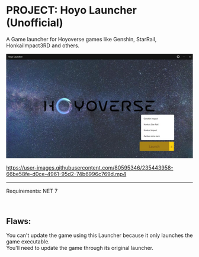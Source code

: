 # PROJECT: Hoyo Launcher (Unofficial)
A Game launcher for Hoyoverse games like Genshin, StarRail, HonkaiImpact3RD and others.

![image](readme/main.JPG)

https://user-images.githubusercontent.com/80595346/235443958-66be58fe-d0ce-4961-95d2-74b6996c769d.mp4

---

Requirements: NET 7

<br>

## Flaws:
You can't update the game using this Launcher because it only launches the game executable.<br>
You'll need to update the game through its original launcher.
